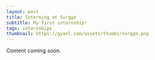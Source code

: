 ```yaml
---
layout: post
title: Interning at Surgge
subtitle: My first internship!
tags: internships
thumbnail: https://gyanl.com/assets/thumbs/surgge.png
---
```


Content coming soon.

